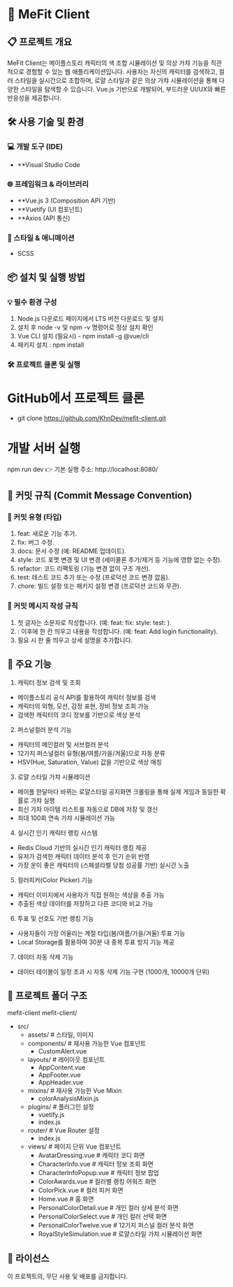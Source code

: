 # 🎨 MeFit Client
## 📋 프로젝트 개요
MeFit Client는 메이플스토리 캐릭터의 색 조합 시뮬레이션 및 의상 가챠 기능을 직관적으로 경험할 수 있는 웹 애플리케이션입니다.
사용자는 자신의 캐릭터를 검색하고, 컬러 스타일을 실시간으로 조합하며, 로얄 스타일과 같은 의상 가챠 시뮬레이션을 통해 다양한 스타일을 탐색할 수 있습니다.
Vue.js 기반으로 개발되어, 부드러운 UI/UX와 빠른 반응성을 제공합니다.

## 🛠️ 사용 기술 및 환경

### 💻 개발 도구 (IDE)
- **Visual Studio Code
### 🌐 프레임워크 & 라이브러리
- **Vue.js 3 (Composition API 기반)
- **Vuetify (UI 컴포넌트)
- **Axios (API 통신)
  
### 🎨 스타일 & 애니메이션
- SCSS


## 📦 설치 및 실행 방법

### 💡 필수 환경 구성
1. Node.js 다운로드 페이지에서 LTS 버전 다운로드 및 설치
2. 설치 후 node -v 및 npm -v 명령어로 정상 설치 확인
3. Vue CLI 설치 (필요시) - npm install -g @vue/cli
4. 패키지 설치 : npm install
   
### 🛠️ 프로젝트 클론 및 실행
# GitHub에서 프로젝트 클론
- git clone https://github.com/KhnDev/mefit-client.git

# 개발 서버 실행
npm run dev
👉 기본 실행 주소: http://localhost:8080/


## 🎯 커밋 규칙 (Commit Message Convention)

### 📑 커밋 유형 (타입)
1. feat: 새로운 기능 추가.
2. fix: 버그 수정.
3. docs: 문서 수정 (예: README 업데이트).
4. style: 코드 포맷 변경 및 UI 변경 (세미콜론 추가/제거 등 기능에 영향 없는 수정).
5. refactor: 코드 리팩토링 (기능 변경 없이 구조 개선).
6. test: 테스트 코드 추가 또는 수정 (프로덕션 코드 변경 없음).
7. chore: 빌드 설정 또는 패키지 설정 변경 (프로덕션 코드와 무관).

### 📑 커밋 메시지 작성 규칙 
1. 첫 글자는 소문자로 작성합니다.
   (예: feat:  fix:  style:  test: ).    
2. : 이후에 한 칸 띄우고 내용을 작성합니다.
   (예: feat: Add login functionality).
3. 필요 시 한 줄 띄우고 상세 설명을 추가합니다.


## 🎯 주요 기능
1. 캐릭터 정보 검색 및 조회
- 메이플스토리 공식 API를 활용하여 캐릭터 정보를 검색
- 캐릭터의 외형, 모션, 감정 표현, 장비 정보 조회 가능
- 검색한 캐릭터의 코디 정보를 기반으로 색상 분석
2. 퍼스널컬러 분석 기능
- 캐릭터의 메인컬러 및 서브컬러 분석
- 12가지 퍼스널컬러 유형(봄/여름/가을/겨울)으로 자동 분류
- HSV(Hue, Saturation, Value) 값을 기반으로 색상 매칭
3. 로얄 스타일 가챠 시뮬레이션
- 메이플 한달마다 바뀌는 로얄스타일 공지화면 크롤링을 통해 실제 게임과 동일한 확률로 가챠 실행
- 최신 가챠 아이템 리스트를 자동으로 DB에 저장 및 갱신
- 최대 100회 연속 가챠 시뮬레이션 가능
4. 실시간 인기 캐릭터 랭킹 시스템
- Redis Cloud 기반의 실시간 인기 캐릭터 랭킹 제공
- 유저가 검색한 캐릭터 데이터 분석 후 인기 순위 반영
- 가장 운이 좋은 캐릭터의 (스페셜라벨 당첨 성공률 기반) 실시간 노출
5. 컬러피커(Color Picker) 기능
- 캐릭터 이미지에서 사용자가 직접 원하는 색상을 추출 가능
- 추출된 색상 데이터를 저장하고 다른 코디와 비교 가능
6. 투표 및 선호도 기반 랭킹 기능
- 사용자들이 가장 어울리는 계절 타입(봄/여름/가을/겨울) 투표 가능
- Local Storage를 활용하여 30분 내 중복 투표 방지 기능 제공
7. 데이터 자동 삭제 기능
- 데이터 테이블이 일정 초과 시 자동 삭제 기능 구현 (1000개, 10000개 단위)

  

## 📌 프로젝트 폴더 구조
mefit-client
mefit-client/
- src/
  - assets/                    # 스타일, 이미지
  - components/                 # 재사용 가능한 Vue 컴포넌트
    - CustomAlert.vue           
  - layouts/                    # 레이아웃 컴포넌트
    - AppContent.vue            
    - AppFooter.vue            
    - AppHeader.vue            
  - mixins/                     # 재사용 가능한 Vue Mixin
    - colorAnalysisMixin.js    
  - plugins/                    # 플러그인 설정
    - vuetify.js              
    - index.js                  
  - router/                     # Vue Router 설정
    - index.js                
  - views/                      # 페이지 단위 Vue 컴포넌트
    - AvatarDressing.vue        # 캐릭터 코디 화면
    - CharacterInfo.vue         # 캐릭터 정보 조회 화면
    - CharacterInfoPopup.vue    # 캐릭터 정보 팝업
    - ColorAwards.vue           # 컬러별 랭킹 어워즈 화면
    - ColorPick.vue             # 컬러 피커 화면
    - Home.vue                  # 홈 화면
    - PersonalColorDetail.vue   # 개인 컬러 상세 분석 화면
    - PersonalColorSelect.vue   # 개인 컬러 선택 화면
    - PersonalColorTwelve.vue   # 12가지 퍼스널 컬러 분석 화면
    - RoyalStyleSimulation.vue  # 로얄스타일 가챠 시뮬레이션 화면


## 📜 라이선스
이 프로젝트의, 무단 사용 및 배포를 금지합니다.
